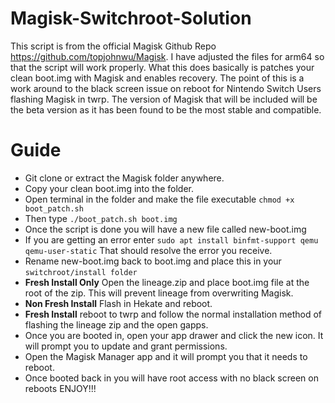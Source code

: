 # Magisk-Switchroot-Solution

This script is from the official Magisk Github Repo https://github.com/topjohnwu/Magisk.  I have adjusted the files for arm64 so that the script will work properly. What this does basically is patches your clean boot.img with Magisk and enables recovery.  The point of this is a work around to the black screen issue on reboot for Nintendo Switch Users flashing Magisk in twrp. The version of Magisk that will be included will be the beta version as it has been found to be the most stable and compatible.

# Guide

- Git clone or extract the Magisk folder anywhere.
- Copy your clean boot.img into the folder.
- Open terminal in the folder and make the file executable ```chmod +x boot_patch.sh``` 
- Then type ```./boot_patch.sh boot.img```
- Once the script is done you will have a new file called new-boot.img
- If you are getting an error enter ```sudo apt install binfmt-support qemu qemu-user-static``` That should resolve the error you receive.
- Rename new-boot.img back to boot.img and place this in your `switchroot/install folder`
- **Fresh Install Only** Open the lineage.zip and place boot.img file at the root of the zip.  This will prevent lineage from overwriting Magisk.
- **Non Fresh Install** Flash in Hekate and reboot. 
- **Fresh Install** reboot to twrp and follow the normal installation method of flashing the lineage zip and the open gapps.
- Once you are booted in, open your app drawer and click the new icon.  It will prompt you to update and grant permissions.
- Open the Magisk Manager app and it will prompt you that it needs to reboot.
- Once booted back in you will have root access with no black screen on reboots ENJOY!!!
